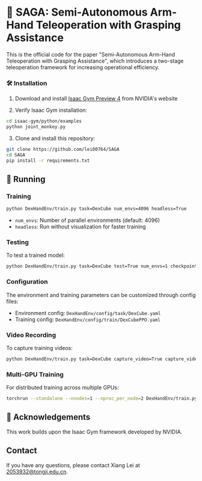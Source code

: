 # 🤖 SAGA: Semi-Autonomous Arm-Hand Teleoperation with Grasping Assistance

This is the official code for the paper "Semi-Autonomous Arm-Hand Teleoperation with Grasping Assistance", which introduces a two-stage teleoperation framework for increasing operational efficiency.

### 🛠️ Installation

1. Download and install [Isaac Gym Preview 4](https://developer.nvidia.com/isaac-gym) from NVIDIA's website

2. Verify Isaac Gym installation:

```bash
cd isaac-gym/python/examples
python joint_monkey.py
```

3. Clone and install this repository:

```bash
git clone https://github.com/lei00764/SAGA
cd SAGA
pip install -r requirements.txt
```

## 🚀 Running

### Training

```bash
python DexHandEnv/train.py task=DexCube num_envs=4096 headless=True
```
- `num_envs`: Number of parallel environments (default: 4096)
- `headless`: Run without visualization for faster training

### Testing

To test a trained model:

```bash
python DexHandEnv/train.py task=DexCube test=True num_envs=1 checkpoint=$(find $(ls -td runs/DexCube_* | head -n 1) -name "DexCube.pth")
```

### Configuration

The environment and training parameters can be customized through config files:

- Environment config: `DexHandEnv/config/task/DexCube.yaml`
- Training config: `DexHandEnv/config/train/DexCubePPO.yaml`

### Video Recording

To capture training videos:

```bash
python DexHandEnv/train.py task=DexCube capture_video=True capture_video_freq=1500 capture_video_len=100
```

### Multi-GPU Training

For distributed training across multiple GPUs:

```bash
torchrun --standalone --nnodes=1 --nproc_per_node=2 DexHandEnv/train.py multi_gpu=True task=DexCube
```

## 🥰 Acknowledgements

This work builds upon the Isaac Gym framework developed by NVIDIA.

## Contact
If you have any questions, please contact Xiang Lei at [2053932@tongji.edu.cn](2053932@tongji.edu.cn).
